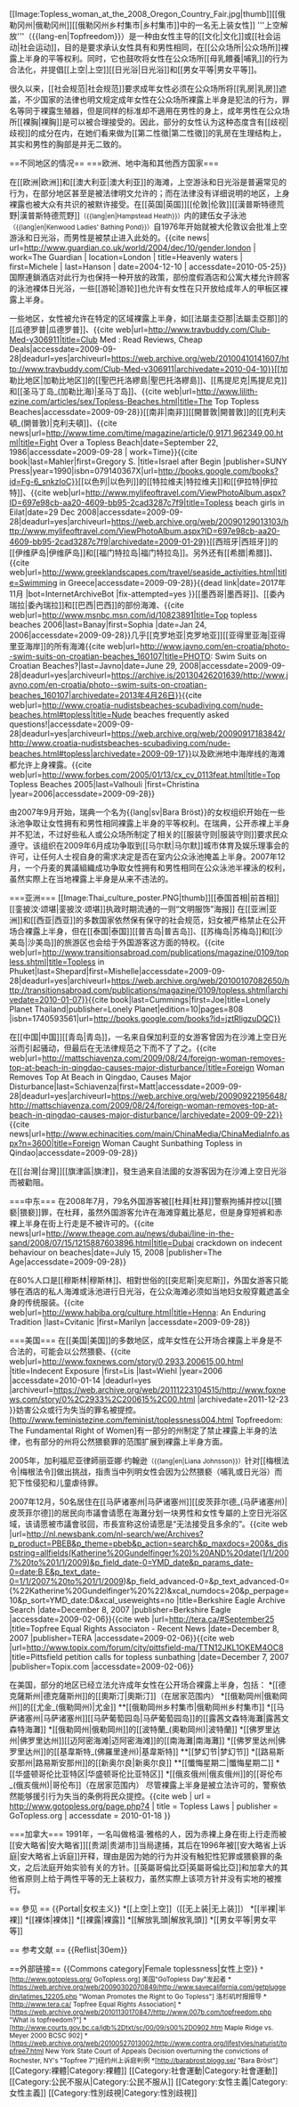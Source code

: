 [[Image:Topless_woman_at_the_2008_Oregon_Country_Fair.jpg|thumb]][[俄勒冈州|俄勒冈州]][[俄勒冈州乡村集市|乡村集市]]中的一名无上装女性]]
'''上空解放'''（{{lang-en|Topfreedom}}）是一种由女性主导的[[文化|文化]]或[[社会运动|社会运动]]，目的是要求承认女性具有和男性相同，在[[公众场所|公众场所]]裸露上半身的平等权利。同时，它也鼓吹将女性在公众场所[[母乳餵養|哺乳]]的行为合法化，并提倡[[上空|上空]][[日光浴|日光浴]]和[[男女平等|男女平等]]。

很久以来，[[社会规范|社会规范]]要求成年女性必须在公众场所将[[乳房|乳房]]遮盖，不少国家的法律也明文规定成年女性在公众场所裸露上半身是犯法的行为，罪名等同于裸露生殖器，但是同样的标准却不適用在男性的身上，成年男性在公众场所[[裸胸|裸胸]]是可以被合理接受的。因此，部分的女性认为这种态度含有[[歧视|歧视]]的成分在内，在她们看来做为[[第二性徵|第二性徵]]的乳房在生理结构上，其实和男性的胸部是并无二致的。

==不同地区的情况==
===欧洲、地中海和其他西方国家===

在[[欧洲|欧洲]]和[[澳大利亚|澳大利亚]]的海滩，上空游泳和日光浴是普遍常见的行为，在部分地区甚至是被法律明文允许的；而在法律没有详细说明的地区，上身裸露也被大众有共识的被默许接受。在[[英国|英国]][[伦敦|伦敦]][[漢普斯特德荒野|漢普斯特德荒野]]<!--其他译名有：漢普斯黛綠地、汉普斯特荒原--><span style="font-size:smaller;">（{{lang|en|Hampstead Heath}}）</span>内的建伍女子泳池<span style="font-size:smaller;">（{{lang|en|Kenwood Ladies' Bathing Pond}}）</span>自1976年开始就被大伦敦议会批准上空游泳和日光浴，而男性是被禁止进入此处的。<ref>{{cite news| url=http://www.guardian.co.uk/world/2004/dec/10/gender.london | work=The Guardian | location=London | title=Heavenly waters | first=Michele | last=Hanson | date=2004-12-10 | accessdate=2010-05-25}}</ref>国際連鎖酒店对此行为也保持一种开放的政策，<ref name="banay"/>部份度假酒店和公寓大楼允许顾客的泳池裸体日光浴，一些[[游轮|游轮]]也允许有女性在只开放给成年人的甲板区裸露上半身。

一些地区，女性被允许在特定的区域裸露上半身，如[[法屬圭亞那|法屬圭亞那]]的[[瓜德罗普|瓜德罗普]]、<ref>{{cite web|url=http://www.travbuddy.com/Club-Med-v306911|title=Club Med : Read Reviews, Cheap Deals|accessdate=2009-09-28|deadurl=yes|archiveurl=https://web.archive.org/web/20100410141607/http://www.travbuddy.com/Club-Med-v306911|archivedate=2010-04-10}}</ref>[[加勒比地区|加勒比地区]]的[[聖巴托洛繆島|聖巴托洛繆島]]、[[馬提尼克|馬提尼克]]和[[圣马丁岛_(加勒比海)|圣马丁岛]]、<ref name="ezine">{{cite web|url=http://www.lilith-ezine.com/articles/sex/Topless-Beaches.html|title=The Top Topless Beaches|accessdate=2009-09-28}}</ref>[[南非|南非]][[開普敦|開普敦]]的[[克利夫頓_(開普敦)|克利夫頓]]、<ref>{{cite news|url=http://www.time.com/time/magazine/article/0,9171,962349,00.html|title=Fight Over a Topless Beach|date=September 22, 1986|accessdate=2009-09-28 | work=Time}}</ref><ref>{{cite book|last=Mahler|first=Gregory S. |title=Israel after Begin  |publisher=SUNY Press|year=1990|isbn=079140367X|url=http://books.google.com/books?id=Fg-6_snkzIoC}}</ref>[[以色列|以色列]]的[[特拉维夫|特拉维夫]]和[[伊拉特|伊拉特]]、<ref>{{cite web|url=http://www.mylifeoftravel.com/ViewPhotoAlbum.aspx?ID=697e98cb-aa20-4609-bb95-2cad3287c7f9|title=Topless beach girls in Eilat|date=29 Dec 2008|accessdate=2009-09-28|deadurl=yes|archiveurl=https://web.archive.org/web/20090129013103/http://www.mylifeoftravel.com/ViewPhotoAlbum.aspx?ID=697e98cb-aa20-4609-bb95-2cad3287c7f9|archivedate=2009-01-29}}</ref>[[西班牙|西班牙]]的[[伊维萨岛|伊维萨岛]]和[[福门特拉岛|福门特拉岛]]。<ref name="ezine"/>另外还有[[希腊|希腊]]、<ref>{{cite web|url=http://www.greeklandscapes.com/travel/seaside_activities.html|title=Swimming in Greece|accessdate=2009-09-28}}{{dead link|date=2017年11月 |bot=InternetArchiveBot |fix-attempted=yes }}</ref>[[墨西哥|墨西哥]]、[[委內瑞拉|委內瑞拉]]和[[巴西|巴西]]的部份海滩、<ref name="banay">{{cite web|url=http://www.msnbc.msn.com/id/10823891|title=Top topless beaches 2006|last=Banay|first=Sophia |date=Jan 24, 2006|accessdate=2009-09-28}}</ref><ref name="valhouli"/>几乎[[克罗地亚|克罗地亚]][[亚得里亚海|亚得里亚海岸]]的所有海滩<ref>{{cite web|url=http://www.javno.com/en-croatia/photo--swim-suits-on-croatian-beaches_160107|title=PHOTO: Swim Suits on Croatian Beaches?|last=Javno|date=June 29, 2008|accessdate=2009-09-28|deadurl=yes|archiveurl=https://archive.is/20130426201639/http://www.javno.com/en-croatia/photo--swim-suits-on-croatian-beaches_160107|archivedate=2013年4月26日}}</ref><ref>{{cite web|url=http://www.croatia-nudistsbeaches-scubadiving.com/nude-beaches.html#topless|title=Nude beaches frequently asked questions!|accessdate=2009-09-28|deadurl=yes|archiveurl=https://web.archive.org/web/20090917183842/http://www.croatia-nudistsbeaches-scubadiving.com/nude-beaches.html#topless|archivedate=2009-09-17}}</ref>以及欧洲地中海岸线的海滩都允许上身裸露。<ref name="valhouli">{{cite web|url=http://www.forbes.com/2005/01/13/cx_cv_0113feat.html|title=Top Topless Beaches 2005|last=Valhouli |first=Christina |year=2006|accessdate=2009-09-28}}</ref>

由2007年9月开始，瑞典一个名为{{lang|sv|Bara Bröst}}的女权组织开始在一些泳池争取让女性拥有和男性相同裸露上半身的平等权利。在瑞典，公开赤裸上半身并不犯法，不过好些私人或公众场所制定了相关的[[服装守则|服装守则]]要求民众遵守。该组织在2009年6月成功争取到[[马尔默|马尔默]]城市体育及娱乐理事会的许可，让任何人士视自身的需求决定是否在室内公众泳池掩盖上半身。2007年12月，一个丹麦的異議組織成功争取女性拥有和男性相同在公众泳池半裸泳的权利，虽然实際上在当地裸露上半身是从来不违法的。

===亚洲===
[[Image:Thai_culture_poster.PNG|thumb]][[泰国首相|前首相]][[銮披汶·颂堪|銮披汶·颂堪]]执政时期流通的一则“文明服饰”海报]]
在[[亚洲|亚洲]]和[[西亚|西亚]]的多数国家依然保有保守的社会规范，妇女被严格禁止在公开场合裸露上半身，但在[[泰国|泰国]][[普吉岛|普吉岛]]、[[苏梅岛|苏梅岛]]和[[沙美岛|沙美岛]]的旅游区也会给于外国游客这方面的特权。<ref>{{cite web|url=http://www.transitionsabroad.com/publications/magazine/0109/topless.shtml|title=Topless in Phuket|last=Shepard|first=Mishelle|accessdate=2009-09-28|deadurl=yes|archiveurl=https://web.archive.org/web/20100107082650/http://transitionsabroad.com/publications/magazine/0109/topless.shtml|archivedate=2010-01-07}}</ref><ref name="cummings">{{cite book|last=Cummings|first=Joe|title=Lonely Planet Thailand|publisher=Lonely Planet|edition=10|pages=808 |isbn=1740593561|url=http://books.google.com/books?id=jztRligzuDQC}}</ref>

在[[中国|中国]][[青岛|青岛]]，一名来自保加利亚的女游客曾因为在沙滩上空日光浴而引起骚动，但最后在无法律规范之下而不了了之。<ref>{{cite web|url=http://mattschiavenza.com/2009/08/24/foreign-woman-removes-top-at-beach-in-qingdao-causes-major-disturbance/|title=Foreign Woman Removes Top At Beach in Qingdao, Causes Major Disturbance|last=Schiavenza|first=Matt|accessdate=2009-09-28|deadurl=yes|archiveurl=https://web.archive.org/web/20090922195648/http://mattschiavenza.com/2009/08/24/foreign-woman-removes-top-at-beach-in-qingdao-causes-major-disturbance/|archivedate=2009-09-22}}</ref><ref>{{cite news|url=http://www.echinacities.com/main/ChinaMedia/ChinaMediaInfo.aspx?n=3600|title=Foreign Woman Caught Sunbathing Topless in Qindao|accessdate=2009-09-28}}</ref>

在[[台灣|台灣]][[旗津區|旗津]]，發生過来自法國的女游客因为在沙滩上空日光浴而被勸阻。

===中东===
在2008年7月，79名外国游客被[[杜拜|杜拜]]警察拘捕并控以[[猥褻|猥褻]]罪，在杜拜，虽然外国游客允许在海滩穿戴比基尼，但是身穿短裤和赤裸上半身在街上行走是不被许可的。<ref>{{cite news|url=http://www.theage.com.au/news/dubai/line-in-the-sand/2008/07/15/1215887603896.html|title=Dubai crackdown on indecent behaviour on beaches|date=July 15, 2008 |publisher=The Age|accessdate=2009-09-28}}</ref>

在80%人口是[[穆斯林|穆斯林]]、相對世俗的[[突尼斯|突尼斯]]，外国女游客只能够在酒店的私人海滩或泳池进行日光浴，在公众海滩必须如当地妇女般穿戴遮盖全身的传统服装。<ref>{{cite web|url=http://www.habiba.org/culture.html|title=Henna: An Enduring Tradition  |last=Cvitanic |first=Marilyn |accessdate=2009-09-28}}</ref>

===美国===
在[[美国|美国]]的多数地区，成年女性在公开场合裸露上半身是不合法的，可能会以公然猥褻、<ref>{{cite web|url=http://www.foxnews.com/story/0,2933,200615,00.html |title=Indecent Exposure |first=Lis |last=Wiehl |year=2006 |accessdate=2010-01-14 |deadurl=yes |archiveurl=https://web.archive.org/web/20111223104515/http://www.foxnews.com/story/0%2C2933%2C200615%2C00.html |archivedate=2011-12-23 }}</ref>妨害公众或行为失当的罪名被提控。<ref>[http://www.feministezine.com/feminist/toplessness004.html Topfreedom: The Fundamental Right of Women]</ref>有一部分的州制定了禁止裸露上半身的法律，也有部分的州将公然猥褻罪的范围扩展到裸露上半身方面。

2005年，加利福尼亚律師丽亚娜·约翰逊<span style="font-size:smaller;">（{{lang|en|Liana Johnsson}}）</span>针对[[梅根法令|梅根法令]]做出挑战，指责当中列明女性会因为公然猥褻（哺乳或日光浴）而犯下性侵犯和儿童虐待罪。

2007年12月，50名居住在[[马萨诸塞州|马萨诸塞州]][[皮茨菲尔德_(马萨诸塞州)|皮茨菲尔德]]的居民向市議會请愿在海灘分划一块男性和女性专屬的上空日光浴区域，该请愿被市議會驳回，市長宣称这份请愿是“无法接受且多余的”。<ref>{{cite web |url=http://nl.newsbank.com/nl-search/we/Archives?p_product=PBEB&p_theme=pbeb&p_action=search&p_maxdocs=200&s_dispstring=allfields(Katherine%20Gundelfinger%20)%20AND%20date(1/1/2007%20to%201/1/2009)&p_field_date-0=YMD_date&p_params_date-0=date:B,E&p_text_date-0=1/1/2007%20to%201/1/2009)&p_field_advanced-0=&p_text_advanced-0=(%22Katherine%20Gundelfinger%20%22)&xcal_numdocs=20&p_perpage=10&p_sort=YMD_date:D&xcal_useweights=no |title=Berkshire Eagle Archive Search |date=December 8, 2007 |publisher=Berkshire Eagle |accessdate=2009-02-06}}</ref><ref>{{cite web |url=http://tera.ca/#September25 |title=Topfree Equal Rights Associaton - Recent News |date=December 8, 2007 |publisher=TERA |accessdate=2009-02-06}}</ref><ref>{{cite web |url=http://www.topix.com/forum/city/pittsfield-ma/TTN12JKL1OKEM4OC8 |title=Pittsfield petition calls for topless sunbathing |date=December 7, 2007 |publisher=Topix.com |accessdate=2009-02-06}}</ref>

在美国，部分的地区已经立法允许成年女性在公开场合裸露上半身，包括：
*[[德克薩斯州|德克薩斯州]]的[[奧斯汀|奧斯汀]]（在居家范围内）
*[[俄勒岡州|俄勒岡州]]的[[尤金_(俄勒岡州)|尤金]]
**[[俄勒岡州乡村集市|俄勒岡州乡村集市]]
*[[马萨诸塞州|马萨诸塞州]][[马萨葡萄园岛|马萨葡萄园岛]]的[[露茜文森特海灘|露茜文森特海灘]]
*[[俄勒岡州|俄勒岡州]]的[[波特蘭_(奧勒岡州)|波特蘭]]
*[[佛罗里达州|佛罗里达州]][[迈阿密海滩|迈阿密海滩]]的[[南海灘|南海灘]]
*[[佛罗里达州|佛罗里达州]]的[[基韋斯特_(佛羅里達州)|基韋斯特]]
**[[梦幻节|梦幻节]]
*[[路易斯安那州|路易斯安那州]]的[[新奥尔良|新奥尔良]]
**[[懺悔星期二|懺悔星期二]]
*[[华盛顿哥伦比亚特区|华盛顿哥伦比亚特区]]
*[[俄亥俄州|俄亥俄州]]的[[哥伦布_(俄亥俄州)|哥伦布]]（在居家范围内）
尽管裸露上半身是被立法许可的，警察依然能够援引行为失当的条例将民众提控。<ref name="GoTopless: Laws">{{cite web | url = http://www.gotopless.org/page.php?4 | title = Topless Laws | publisher = GoTopless.org | accessdate = 2010-01-18 }}</ref>

===加拿大===
1991年，一名叫做格温·雅格的人，因为赤裸上身在街上行走而被[[安大略省|安大略省]][[贵湖|贵湖市]]当局逮捕，其后在1996年被[[安大略省上诉庭|安大略省上诉庭]]开释，理由是因为她的行为并没有触犯性犯罪或猥褻罪的条文，之后法庭开始实验有关的方针。[[英屬哥倫比亞|英屬哥倫比亞]]和加拿大的其他省原则上给于两性平等的无上装权力，虽然实際上该项方针并没有实地的被推行。

== 參见 ==
{{Portal|女权主义}}
*[[上空|上空]]（[[无上装|无上装]]）
*[[半裸|半裸]]
*[[裸体|裸体]]
*[[裸露|裸露]]
*[[解放乳頭|解放乳頭]]
*[[男女平等|男女平等]]

== 参考文献 ==
{{Reflist|30em}}

==外部链接==
{{Commons category|Female toplessness|女性上空}}
<span style="font-size:smaller;">
*[http://www.gotopless.org/ GoTopless.org] 美国"GoTopless Day"发起者
*[https://web.archive.org/web/20090302070849/http://www.savecalifornia.com/getpluggedin/latimes_12205.php "Woman Promotes the Right to Go Topless"] 洛杉矶时报报导
*[http://www.tera.ca/ Topfree Equal Rights Association]
*[https://web.archive.org/web/20101130170847/http://www.007b.com/topfreedom.php "What is topfreedom?"]
*[http://www.courts.gov.bc.ca/jdb%2Dtxt/sc/00/09/s00%2D0902.htm Maple Ridge vs. Meyer 2000 BCSC 902]
*[https://web.archive.org/web/20100527013002/http://www.contra.org/lifestyles/naturist/topfree7.html New York State Court of Appeals Decision overturning the convictions of Rochester, NY's "Topfree 7"]纽约州上诉庭判例
*[http://barabrost.blogg.se/ "Bara Bröst"]</span>
[[Category:裸體|Category:裸體]]
[[Category:社會運動|Category:社會運動]]
[[Category:公民不服从|Category:公民不服从]]
[[Category:女性主義|Category:女性主義]]
[[Category:性別歧視|Category:性別歧視]]